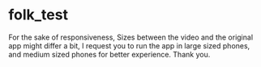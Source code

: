 # folk_test

For the sake of responsiveness, Sizes between the video and the original app might differ a bit,
I request you to run the app in large sized phones, and medium sized phones for better experience. Thank you.
